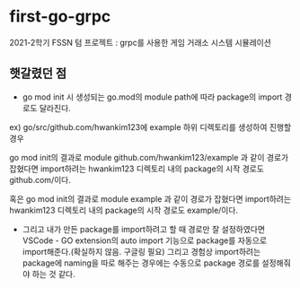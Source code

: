 # first-go-grpc
2021-2학기 FSSN 텀 프로젝트 : grpc를 사용한 게임 거래소 시스템 시뮬레이션

## 햇갈렸던 점
 - go mod init 시 생성되는 go.mod의 module path에 따라 package의 import 경로도 달라진다.
 
 ex) go/src/github.com/hwankim123에 example 하위 디렉토리를 생성하여 진행할 경우

 go mod init의 결과로 module github.com/hwankim123/example 과 같이 경로가 잡혔다면 import하려는 hwankim123 디렉토리 내의 package의 시작 경로도 github.com/이다.

 혹은 go mod init의 결과로 module example 과 같이 경로가 잡혔다면 import하려는 hwankim123 디렉토리 내의  package의 시작 경로도 example/이다.

 - 그리고 내가 만든 package를 import하려고 할 때 경로만 잘 설정하였다면 VSCode - GO extension의 auto import 기능으로 package를 자동으로 import해준다.(확실하지 않음. 구글링 필요) 그리고 경험상 import하려는 package에 naming을 따로 해주는 경우에는 수동으로 package 경로를 설정해줘야 하는 것 같다.